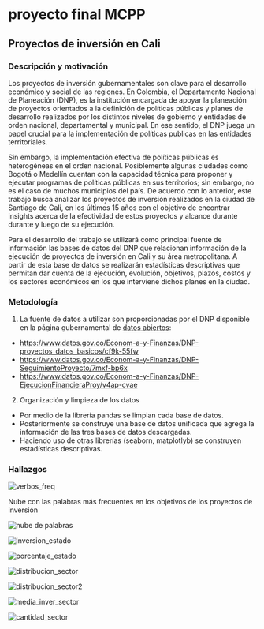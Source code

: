 # proyecto final MCPP
## Proyectos de inversión en Cali

### Descripción y motivación
Los proyectos de inversión gubernamentales son clave para el desarrollo económico y social de las regiones. En Colombia, el Departamento Nacional de Planeación (DNP), es la institución encargada de apoyar la planeación de proyectos orientados a la definición de políticas públicas y planes de desarrollo realizados por los distintos niveles de gobierno y entidades de orden nacional, departamental y municipal. En ese sentido, el DNP juega un papel crucial para la implementación de políticas publicas en las entidades territoriales. 

Sin embargo, la implementación efectiva de políticas públicas es heterogéneas en el orden nacional. Posiblemente algunas ciudades como Bogotá o Medellín cuentan con la capacidad técnica para proponer y ejecutar programas de políticas públicas en sus territorios; sin embargo, no es el caso de muchos municipios del país. De acuerdo con lo anterior, este trabajo busca analizar los proyectos de inversión realizados en la ciudad de Santiago de Cali, en los últimos 15 años con el objetivo de encontrar insights acerca de la efectividad de estos proyectos y alcance durante durante y luego de su ejecución.

Para el desarrollo del trabajo se utilizará como principal fuente de información las bases de datos del DNP que relacionan información de la ejecución de proyectos de inversión en Cali y su área metropolitana. A partir de esta base de datos se realizarán estadísticas descriptivas que permitan dar cuenta de la ejecución, evolución, objetivos, plazos, costos y los sectores económicos en los que interviene dichos planes en la ciudad.

### Metodología

1. La fuente de datos a utilizar son proporcionadas por el DNP disponible en la página gubernamental de [datos abiertos](https://www.datos.gov.co/):
- https://www.datos.gov.co/Econom-a-y-Finanzas/DNP-proyectos_datos_basicos/cf9k-55fw
- https://www.datos.gov.co/Econom-a-y-Finanzas/DNP-SeguimientoProyecto/7mxf-bp6x
- https://www.datos.gov.co/Econom-a-y-Finanzas/DNP-EjecucionFinancieraProy/v4ap-cvae
 
 2. Organización y limpieza de los datos
 - Por medio de la librería pandas se limpian cada base de datos.
 - Posteriormente se construye una base de datos unificada que agrega la información de las tres bases de datos descargadas.
 - Haciendo uso de otras librerías (seaborn, matplotlyb) se construyen estadísticas descriptivas.

### Hallazgos

![verbos_freq](https://user-images.githubusercontent.com/67245592/203525654-da3a36fa-7253-43e8-8a3e-950fc0895700.png)

Nube con las palabras más frecuentes en los objetivos de los proyectos de inversión

![nube de palabras](https://user-images.githubusercontent.com/67245592/203527140-6e088df7-3933-41e8-9e72-9002e278d1c6.png)


![inversion_estado](https://user-images.githubusercontent.com/67245592/203528540-3484a38a-bd20-464f-af17-64ec74931bb1.png)


![porcentaje_estado](https://user-images.githubusercontent.com/67245592/203529271-6bb7b897-8712-45ae-b54d-5dca88b14eeb.png)


![distribucion_sector](https://user-images.githubusercontent.com/67245592/203530497-51c69dda-85b9-4d99-b35e-efe9592b4a27.png)


![distribucion_sector2](https://user-images.githubusercontent.com/67245592/203530871-0d975283-1455-4793-8d2c-30d72ca54a7c.png)


![media_inver_sector](https://user-images.githubusercontent.com/67245592/203531394-7b318514-8d6c-441d-a6e7-b6c50d43976d.png)


![cantidad_sector](https://user-images.githubusercontent.com/67245592/203531739-ff9fd701-8f76-4a14-a14c-36c50b417ef9.png)


